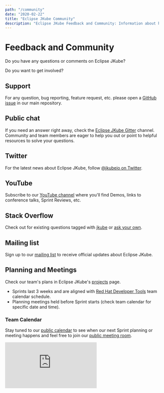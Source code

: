 ```yaml
---
path: "/community"
date: "2020-02-22"
title: "Eclipse JKube Community"
description: "Eclipse JKube Feedback and Community: Information about how to get involved in the project"
---
```

<div class="hero">
<div class="hero-content">

# Feedback and Community

Do you have any questions or comments on Eclipse JKube?

Do you want to get involved?

</div>
</div>


## <i class="header__icon fas fa-life-ring"></i> Support

For any question, bug reporting, feature request, etc. please open a
[GitHub issue](https://github.com/eclipse/jkube/issues/new) in our main repository.

## <i class="header__icon cib-gitter"></i> Public chat

If you need an answer right away, check the [Eclipse JKube Gitter](https://gitter.im/eclipse/jkube) channel.
Community and team members are eager to help you out or point to helpful resources to solve your questions. 

## <i class="header__icon cib-twitter"></i> Twitter

For the latest news about Eclipse JKube, follow [@jkubeio on Twitter](https://twitter.com/jkubeio).

## <i class="header__icon cib-youtube"></i> YouTube 

Subscribe to our [YouTube channel](https://www.youtube.com/channel/UCpU2tjgpfkTVgeDq-DBSV7A) where you'll
find Demos, links to conference talks, Sprint Reviews, etc.

## <i class="header__icon cib-stackoverflow"></i> Stack Overflow

Check out for existing questions tagged with [jkube](https://stackoverflow.com/questions/tagged/jkube) or
[ask your own](https://stackoverflow.com/questions/ask?tags=jkube).

## <i class="header__icon far fa-envelope"></i> Mailing list

Sign up to our [mailing list](https://accounts.eclipse.org/mailing-list/jkube-dev) to receive official updates about
Eclipse JKube.

## <i class="header__icon far fa-calendar-alt"></i> Planning and Meetings

Check our team's plans in Eclipse JKube's [projects](https://github.com/eclipse/jkube/projects) page.

- Sprints last 3 weeks and are aligned with
  [Red Hat Developer Tools](https://developers.redhat.com/topics/developer-tools/) team calendar schedule.
- Planning meetings held before Sprint starts (check team calendar for specific date and time).


### Team Calendar

Stay tuned to our
[public calendar](https://calendar.google.com/calendar/embed?src=n38b3vf86tupe7ennn65ntmchk%40group.calendar.google.com&ctz=GMT)
to see when our next Sprint planning or meeting happens and feel free to join our
[public meeting room](https://bluejeans.com/656779179).

<div class="calendar">

<iframe src="https://calendar.google.com/calendar/embed?height=600&amp;wkst=2&amp;bgcolor=%23F1F2F2&amp;ctz=Etc%2FGMT&amp;src=n38b3vf86tupe7ennn65ntmchk%40group.calendar.google.com&amp;color=%237CB342&amp;showTitle=0" style="border-width:0" frameborder="0" scrolling="no"></iframe>

</div>
